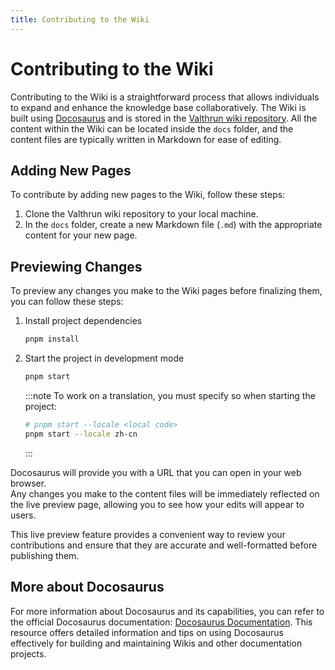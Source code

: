 ```yaml
---
title: Contributing to the Wiki
---
```


# Contributing to the Wiki
Contributing to the Wiki is a straightforward process that allows individuals to expand and enhance the knowledge base collaboratively. 
The Wiki is built using [Docosaurus](https://docusaurus.io) and is stored in the [Valthrun wiki repository](https://github.com/Valthrun/wiki).
All the content within the Wiki can be located inside the `docs` folder,
and the content files are typically written in Markdown for ease of editing.


## Adding New Pages
To contribute by adding new pages to the Wiki, follow these steps:

1. Clone the Valthrun wiki repository to your local machine.
2. In the `docs` folder, create a new Markdown file (`.md`) with the appropriate content for your new page.
  

## Previewing Changes
To preview any changes you make to the Wiki pages before finalizing them, you can follow these steps:


1. Install project dependencies
   ```bash
   pnpm install
   ```

2. Start the project in development mode
   ```bash
   pnpm start
   ```
   
   :::note
   To work on a translation, you must specify so when starting the project:
   ```bash
   # pnpm start --locale <local code>
   pnpm start --locale zh-cn
   ```
   :::


Docosaurus will provide you with a URL that you can open in your web browser.   
Any changes you make to the content files will be immediately reflected on the live preview page, 
allowing you to see how your edits will appear to users.

This live preview feature provides a convenient way to review your
contributions and ensure that they are accurate and well-formatted before publishing them.
  

## More about Docosaurus
For more information about Docosaurus and its capabilities, you can refer to the official Docosaurus documentation: [Docosaurus Documentation](https://docusaurus.io/docs/docs-introduction). This resource offers detailed information and tips on using Docosaurus effectively for
building and maintaining Wikis and other documentation projects.
